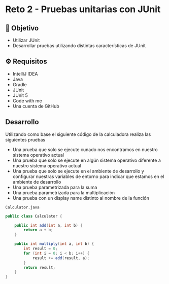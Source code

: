 # Reto 2 - Pruebas unitarias con JUnit

## :dart: Objetivo

- Utilizar JUnit
- Desarrollar pruebas utilizando distintas características de JUnit

## ⚙ Requisitos

- IntelliJ IDEA
- Java
- Gradle
- JUnit
- JUnit 5
- Code with me
- Una cuenta de GitHub

## Desarrollo

Utilizando como base el siguiente código de la calculadora realiza las siguientes pruebas

- Una prueba que solo se ejecute cunado nos encontramos en nuestro sistema operativo actual
- Una prueba que solo se ejecute en algún sistema operativo diferente a nuestro sistema operativo actual
- Una prueba que solo se ejecute en el ambiente de desarrollo y configurar nuestras variables de entorno para indicar
  que estamos en el ambiente de desarrollo
- Una prueba parametrizada para la suma
- Una prueba parametrizada para la multiplicación
- Una prueba con un display name distinto al nombre de la función

`Calculator.java`

```java
public class Calculator {

    public int add(int a, int b) {
        return a + b;
    }

    public int multiply(int a, int b) {
        int result = 0;
        for (int i = 0; i < b; i++) {
            result += add(result, a);
        }
        return result;
    }
}
```

